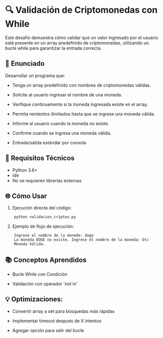 # 🔍 Validación de Criptomonedas con While

Este desafío demuestra cómo validar que un valor ingresado por el usuario esté presente en un array predefinido de criptomonedas, utilizando un bucle while para garantizar la entrada correcta.

## 📝 Enunciado

Desarrollar un programa que:

* Tenga un array predefinido con nombres de criptomonedas válidas.

* Solicite al usuario ingresar el nombre de una moneda.

* Verifique continuamente si la moneda ingresada existe en el array.

* Permita reintentos ilimitados hasta que se ingrese una moneda válida.

* Informe al usuario cuando la moneda no existe.

* Confirme cuando se ingresa una moneda válida.

* Entrada/salida estándar por consola

## 🔧 Requisitos Técnicos

* Python 3.6+
* Ide
* No se requieren librerías externas

## 🌐 Cómo Usar

1. Ejecución directa del código:

```bash
    python validacion_criptos.py
```

2. Ejemplo de flujo de ejecución:

```text
    Ingrese el nombre de la moneda: doge
    La moneda DOGE no existe. Ingrese el nombre de la moneda: btc
    Moneda Válida.
```

## 📚 Conceptos Aprendidos

* Bucle While con Condición

* Validación con operador 'not in'

## 💡 Optimizaciones:

* Convertir array a set para búsquedas más rápidas

* Implementar timeout después de X intentos

* Agregar opción para salir del bucle
